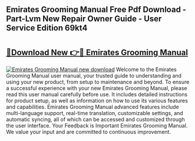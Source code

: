 ## Emirates Grooming Manual Free Pdf Download - Part-Lvm New Repair Owner Guide - User Service Edition 69kt4

# <h2><a href="http://cf20909.oget.top/?id=Emirates+Grooming+Manual">🔗Download New 👉🔴 Emirates Grooming Manual</a></h2>

[![Emirates Grooming Manual new download](https://i.imgur.com/5g1atiW.png)](http://cf20909.oget.top/?id=Emirates+Grooming+Manual)
Welcome to the Emirates Grooming Manual user manual, your trusted guide to understanding and using your new product, from setup to maintenance and beyond. To ensure a successful experience with your new Emirates Grooming Manual, please read this user manual carefully before use. It includes detailed instructions for product setup, as well as information on how to use its various features and capabilities. Emirates Grooming Manual advanced features include multi-language support, real-time translation, customizable settings, and automatic syncing, all of which can be accessed and customized through the user interface. Your Feedback is Important Emirates Grooming Manual. We value your input and are committed to continuous improvement.

